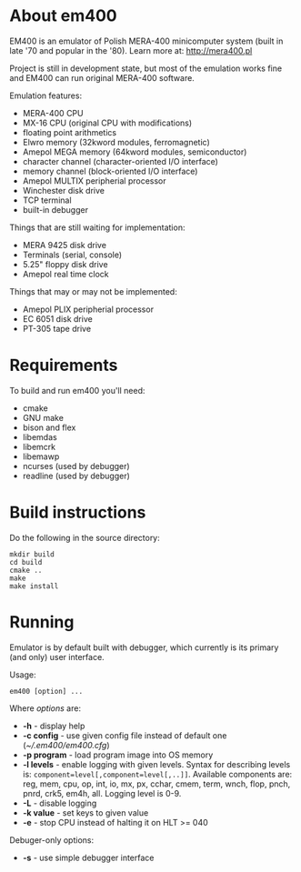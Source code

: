 
About em400
==========================================================================

EM400 is an emulator of Polish MERA-400 minicomputer system (built in late '70 and popular in the '80). Learn more at: http://mera400.pl

Project is still in development state, but most of the emulation works fine and EM400 can run original MERA-400 software.

Emulation features:

* MERA-400 CPU
* MX-16 CPU (original CPU with modifications)
* floating point arithmetics
* Elwro memory (32kword modules, ferromagnetic)
* Amepol MEGA memory (64kword modules, semiconductor)
* character channel (character-oriented I/O interface)
* memory channel (block-oriented I/O interface)
* Amepol MULTIX peripherial processor
* Winchester disk drive
* TCP terminal
* built-in debugger

Things that are still waiting for implementation:

* MERA 9425 disk drive
* Terminals (serial, console)
* 5.25" floppy disk drive
* Amepol real time clock

Things that may or may not be implemented:

* Amepol PLIX peripherial processor
* EC 6051 disk drive
* PT-305 tape drive


Requirements
==========================================================================

To build and run em400 you'll need:

* cmake
* GNU make
* bison and flex
* libemdas
* libemcrk
* libemawp
* ncurses (used by debugger)
* readline (used by debugger)


Build instructions
==========================================================================

Do the following in the source directory:

```
mkdir build
cd build
cmake ..
make
make install
```

Running
==========================================================================

Emulator is by default built with debugger, which currently is its primary (and only) user interface.

Usage:

```
em400 [option] ...
```

Where *options* are:

* **-h** - display help
* **-c config** - use given config file instead of default one (*~/.em400/em400.cfg*)
* **-p program** - load program image into OS memory
* **-l levels** - enable logging with given levels. Syntax for describing levels is: `component=level[,component=level[,..]]`. Available components are: reg, mem, cpu, op, int, io, mx, px, cchar, cmem, term, wnch, flop, pnch, pnrd, crk5, em4h, all. Logging level is 0-9.
* **-L** -  disable logging
* **-k value** - set keys to given value
* **-e** - stop CPU instead of halting it on HLT >= 040

Debuger-only options:

* **-s** - use simple debugger interface

